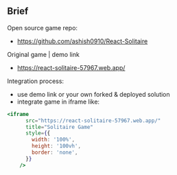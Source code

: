 ## Brief


Open source game repo:
- https://github.com/ashish0910/React-Solitaire

Original game | demo link
- https://react-solitaire-57967.web.app/

Integration process:
- use demo link or your own forked & deployed solution
- integrate game in iframe like:

``` jsx
<iframe 
      src="https://react-solitaire-57967.web.app/"
      title="Solitaire Game"
      style={{
        width: '100%',
        height: '100vh',
        border: 'none',
      }}
    />
```